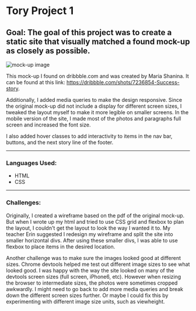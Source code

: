 # Tory Project 1

## Goal: The goal of this project was to create a static site that visually matched a found mock-up as closely as possible. 

![mock-up image](https://cdn.dribbble.com/users/77111/screenshots/7236854/media/f2ae08ce3747f5e7c822d23e5f36ab93.png)

This mock-up I found on dribbble.com and was created by Maria Shanina. It can be found at this link: https://dribbble.com/shots/7236854-Success-story.

Additionally, I added media queries to make the design responsive. Since the original mock-up did not include a display for different screen sizes, I tweaked the layout myself to make it more legible on smaller screens. In the mobile version of the site, I made most of the photos and paragraphs full screen and increased the font size. 

I also added hover classes to add interactivity to items in the nav bar, buttons, and the next story line of the footer. 

---

### Languages Used:
- HTML
- CSS

---

### Challenges:
Originally, I created a wireframe based on the pdf of the original mock-up. But when I wrote up my html and tried to use CSS grid and flexbox to plan the layout, I couldn't get the layout to look the way I wanted it to. 
My teacher Erin suggested I redesign my wireframe and split the site into smaller horizontal divs. After using these smaller divs, I was able to use flexbox to place items in the desired location. 

Another challenge was to make sure the images looked good at different sizes. Chrome devtools helped me test out different image sizes to see what looked good. I was happy with the way the site looked on many of the devtools screen sizes (full screen, iPhone6, etc). However when resizing the browser to intermediate sizes, the photos were sometimes cropped awkwardly. I might need to go back to add more media queries and break down the different screen sizes further. Or maybe I could fix this by experimenting with different image size units, such as viewheight. 
